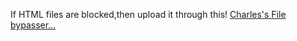 If HTML files are blocked,then upload it through this! [Charles's File bypasser...](https://github.com/Charlieis1nsan3/File-Bypasser)
